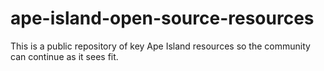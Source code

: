 # ape-island-open-source-resources

This is a public repository of key Ape Island resources so the community can continue as it sees fit.
